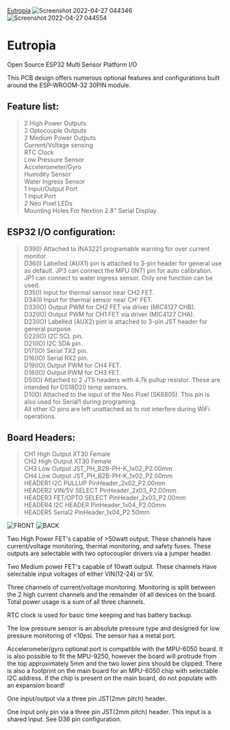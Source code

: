 [Eutropia](https://user-images.githubusercontent.com/104283546/164954573-7f3e9123-8814-4765-9205-acdbbc47fc08.jpg)
![Screenshot 2022-04-27 044346](https://user-images.githubusercontent.com/104283546/165511208-096bcb36-2eb3-4768-abb3-4975332bfc1a.jpg)
![Screenshot 2022-04-27 044554](https://user-images.githubusercontent.com/104283546/165511366-3dfcaa68-a1d1-427f-8283-d8a27caedd4f.jpg)



# Eutropia
Open Source ESP32 Multi Sensor Platform I/O

This PCB design offers numerous optional features and configurations built around the ESP-WROOM-32 30PIN module. 

## Feature list:

>2 High Power Outputs  
2 Optocouple Outputs  
2 Medium Power Outputs  
Current/Voltage sensing  
RTC Clock  
Low Pressure Sensor  
Accelerometer/Gyro  
Humidity Sensor  
Water Ingress Sensor  
1 Input/Output Port  
1 Input Port  
2 Neo Pixel LEDs  
Mounting Holes For Nextion 2.8" Serial Display

## ESP32 I/O configuration:

>D39(I) Attached to INA3221 programable warning for over current monitor.  
>D36(I) Labelled (AUX1) pin is attached to 3-pin header for general use as default. JP3 can connect the MPU (INT) pin for auto calibration. JP1 can connect to water ingress sensor. Only one function can be used.  
>D35(I) Input for thermal sensor near CH2 FET.  
>D34(I) Input for thermal sensor near CH' FET.  
>D33(IO) Output PWM for CH2 FET via driver (MIC4127 CHB).  
>D32(IO) Output PWM for CH1 FET via driver (MIC4127 CHA).  
>D23(IO) Labelled (AUX2) pint is attached to 3-pin JST header for general purpose.  
>D22(IO) I2C SCL pin.  
>D21(IO) I2C SDA pin.  
>D17(IO) Serial TX2 pin.  
>D16(IO) Serial RX2 pin.  
>D19(IO) Output PWM for CH4 FET.  
>D18(IO) Output PWM for CH3 FET.  
>D5(IO) Attached to 2 JTS headers with 4.7k pullup resistor. These are intended for DS18D20 temp sensors.  
>D1(IO) Attached to the input of the Neo Pixel (SK6805). This pin is also used for Serial1 during programing.  
All other IO pins are left unattached as to not interfere during WiFi operations.  

## Board Headers:
>CH1 High Output XT30 Female  
>CH2 High Output XT30 Female  
>CH3 Low Output JST_PH_B2B-PH-K_1x02_P2.00mm  
>CH4 Low Output JST_PH_B2B-PH-K_1x02_P2.00mm  
>HEADER1 I2C PULLUP PinHeader_2x02_P2.00mm  
>HEADER2 VIN/5V SELECT PinHeader_2x03_P2.00mm  
>HEADER3 FET/OPTO SELECT PinHeader_2x03_P2.00mm  
>HEADER4 I2C HEADER	PinHeader_1x04_P2.00mm  
>HEADER5 Serial2  PinHeader_1x04_P2.50mm  

![FRONT](https://user-images.githubusercontent.com/104283546/164965498-b922744d-df44-4200-ac65-a51fc8249713.jpg)
![BACK](https://user-images.githubusercontent.com/104283546/164965507-1e455e87-d51f-41b4-841b-f92ce21fc81c.jpg)


Two High Power FET's capable of >50watt output. These channels have current/voltage monitoring, thermal monitoring, and safety fuses. These outputs are selectable with two optocoupler drivers via a jumper header.
  
Two Medium power FET's capable of 10watt output. These channels Have selectable input voltages of either VIN(12-24) or 5V.
  
Three channels of current/voltage monitoring. Monitoring is split between the 2 high current channels and the remainder of all devices on the board. Total power usage is a sum of all three channels.
  
RTC clock is used for basic time keeping and has battery backup.
  
The low pressure sensor is an absolute pressure type and designed for low pressure monitoring of <10psi. The sensor has a metal port.
  
Accelerometer/gyro optional port is compatible with the MPU-6050 board. It is also possible to fit the MPU-9250, however the board will protrude from the top approximately 5mm and the two lower pins should be clipped. There is also a footprint on the main board for an MPU-6050 chip with selectable I2C address. If the chip is present on the main board, do not populate with an expansion board!
  
One input/output via a three pin JST(2mm pitch) header.
  
One input only pin via a three pin JST(2mm pitch) header. This input is a shared input. See D36 pin configuration.
  
  
